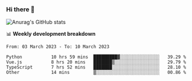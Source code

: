 ### Hi there 👋
![Anurag's GitHub stats](https://github-readme-stats.vercel.app/api?username=jami1024&show_icons=true&theme=radical)

📊 **Weekly development breakdown**
<!--START_SECTION:waka-->

```text
From: 03 March 2023 - To: 10 March 2023

Python           10 hrs 59 mins  █████████▓░░░░░░░░░░░░░░░   39.29 %
Vue.js           8 hrs 20 mins   ███████▒░░░░░░░░░░░░░░░░░   29.79 %
TypeScript       7 hrs 52 mins   ███████░░░░░░░░░░░░░░░░░░   28.10 %
Other            14 mins         ▒░░░░░░░░░░░░░░░░░░░░░░░░   00.86 %
```

<!--END_SECTION:waka-->
<!--
**jami1024/jami1024** is a ✨ _special_ ✨ repository because its `README.md` (this file) appears on your GitHub profile.

Here are some ideas to get you started:

- 🔭 I’m currently working on ...
- 🌱 I’m currently learning ...
- 👯 I’m looking to collaborate on ...
- 🤔 I’m looking for help with ...
- 💬 Ask me about ...
- 📫 How to reach me: ...
- 😄 Pronouns: ...
- ⚡ Fun fact: ...
-->
